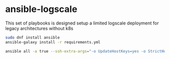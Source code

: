 # ansible-logscale

This set of playbooks is designed setup a limited logscale deployment for legacy architectures without k8s

```bash
sudo dnf install ansible
ansible-galaxy install -r requirements.yml

ansible all -a true --ssh-extra-args="-o UpdateHostKeys=yes -o StrictHostKeyChecking=accept-new" -i inventory/pslab.yml


```
